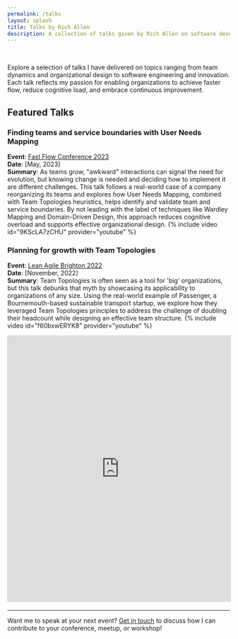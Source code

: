 ```yaml
---
permalink: /talks
layout: splash
title: Talks by Rich Allen
description: A collection of talks given by Rich Allen on software development, organizational transformation, and modern ways of working.
---
```

&nbsp;  

Explore a selection of talks I have delivered on topics ranging from team dynamics and organizational design to software engineering and innovation. Each talk reflects my passion for enabling organizations to achieve faster flow, reduce cognitive load, and embrace continuous improvement.

## Featured Talks

### Finding teams and service boundaries with User Needs Mapping

**Event**: [Fast Flow Conference 2023](https://fastflowconf.com/)  
**Date**: [May, 2023]  
**Summary**: As teams grow, "awkward" interactions can signal the need for evolution, but knowing change is needed and deciding how to implement it are different challenges. This talk follows a real-world case of a company reorganizing its teams and explores how User Needs Mapping, combined with Team Topologies heuristics, helps identify and validate team and service boundaries. By not leading with the label of techniques like Wardley Mapping and Domain-Driven Design, this approach reduces cognitive overload and supports effective organizational design.
{% include video id="9KScLA7zCHU" provider="youtube" %}
<script defer class="speakerdeck-embed" data-id="763b6d76265c402285b85f5041835495" data-ratio="1.7772511848341233" src="//speakerdeck.com/assets/embed.js"></script>

### Planning for growth with Team Topologies

**Event**: [Lean Agile Brighton 2022](https://leanagilebrighton.co.uk/)  
**Date**: [November, 2022]  
**Summary**: Team Topologies is often seen as a tool for 'big' organizations, but this talk debunks that myth by showcasing its applicability to organizations of any size. Using the real-world example of Passenger, a Bournemouth-based sustainable transport startup, we explore how they leveraged Team Topologies principles to address the challenge of doubling their headcount while designing an effective team structure.
{% include video id="f60bxwERYK8" provider="youtube" %}
<iframe src="https://www.slideshare.net/slideshow/embed_code/key/rRjr4PhiIAo6Lf?startSlide=1" width="100%" height="600" frameborder="0" marginwidth="0" marginheight="0" scrolling="no" style="border:1px solid #CCC; border-width:1px; margin-bottom:5px;max-width: 100%;" allowfullscreen></iframe>

---

Want me to speak at your next event? [Get in touch](/contact) to discuss how I can contribute to your conference, meetup, or workshop!
